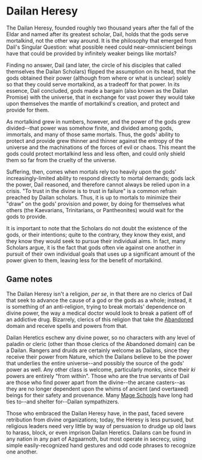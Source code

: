 # Dailan Heresy
The Dailan Heresy, founded roughly two thousand years after the fall of the Eldar and named after its greatest scholar, Dail, holds that the gods serve mortalkind, not the other way around. It is the philosophy that emerged from Dail's Singular Question: what possible need could near-omniscient beings have that could be provided by infinitely weaker beings like mortals?

Finding no answer, Dail (and later, the circle of his disciples that called themselves the Dailan Scholars) flipped the assumption on its head, that the gods obtained their power (although from where or what is unclear) solely so that they could serve mortalkind, as a tradeoff for that power. In its essence, Dail concluded, gods made a bargain (also known as the Dailan Promise) with the universe, that in exchange for vast power they would take upon themselves the mantle of mortalkind's creation, and protect and provide for them. 

As mortalkind grew in numbers, however, and the power of the gods grew divided--that power was somehow finite, and divided among gods, immortals, and many of those same mortals. Thus, the gods' ability to protect and provide grew thinner and thinner against the entropy of the universe and the machinations of the forces of evil or chaos. This meant the gods could protect mortalkind less and less often, and could only shield them so far from the cruelty of the universe.

Suffering, then, comes when mortals rely too heavily upon the gods' increasingly-limited ability to respond directly to mortal demands; gods lack the power, Dail reasoned, and therefore cannot always be relied upon in a crisis. "To trust in the divine is to trust in failure" is a common refrain preached by Dailan scholars. Thus, it is up to mortals to minimize their "draw" on the gods' provision and power, by doing for themselves what others (the Kaevarians, Trinitarians, or Pantheonites) would wait for the gods to provide.

It is important to note that the Scholars do not doubt the existence of the gods, or their intentions; quite to the contrary, they know they exist, and they know they would seek to pursue their individual aims. In fact, many Scholars argue, it is the fact that gods often vie against one another in pursuit of their own individual goals that uses up a significant amount of the power given to them, leaving less for the benefit of mortalkind.

## Game notes
The Dailan Heresy isn't a religion, *per se*, in that there are no clerics of Dail that seek to advance the cause of a god or the gods as a whole; instead, it is something of an anti-religion, trying to break mortals' dependence on divine power, the way a medical doctor would look to break a patient off of an addictive drug. Bizarrely, clerics of this religion that take the [Abandoned](../Classes/Cleric/Abandoned.md) domain and receive spells and powers from that.

Dailan Heretics eschew any divine power, so no characters with any level of paladin or cleric (other than those clerics of the Abandoned domain) can be a Dailan. Rangers and druids are certainly welcome as Dailans, since they receive their power from Nature, which the Dailans believe to be the power that underlies the entire universe--and possibly the source of the gods' power as well. Any other class is welcome, particularly monks, since their *ki* powers are entirely "from within". Those who are the true servants of Dail are those who find power apart from the divine--the arcane casters--as they are no longer dependent upon the whims of ancient (and overtaxed) beings for their safety and provenance. Many [Mage Schools](../Organizations/MageSchools/index.md) have long had ties to--and shelter for--Dailan sympathizers.

Those who embraced the Dailan Heresy have, in the past, faced severe retribution from divine organizations; today, the Heresy is less pursued, but religious leaders need very little by way of persuasion to drudge up old laws to harass, block, or even imprison Dailan Heretics. Dailans can be found in any nation in any part of Azgaarnoth, but most operate in secrecy, using simple easily-recognized hand gestures and odd code phrases to recognize one another.
